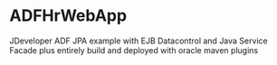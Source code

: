 ADFHrWebApp
===========

JDeveloper ADF JPA example with EJB Datacontrol and Java Service Facade plus entirely build and deployed with oracle maven plugins

